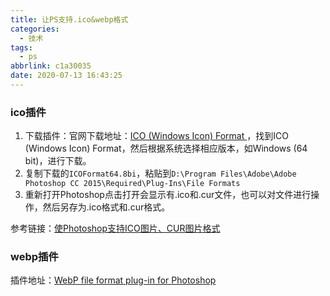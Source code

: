 ```yaml
---
title: 让PS支持.ico&webp格式
categories:
  - 技术
tags:
  - ps
abbrlink: c1a30035
date: 2020-07-13 16:43:25
---
```


### ico插件

1. 下载插件：官网下载地址：[ICO (Windows Icon) Format ](http://www.telegraphics.com.au/sw/)，找到ICO (Windows Icon) Format，然后根据系统选择相应版本，如Windows (64 bit)，进行下载。
2. 复制下载的`ICOFormat64.8bi`，粘贴到`D:\Program Files\Adobe\Adobe Photoshop CC 2015\Required\Plug-Ins\File Formats`
3. 重新打开Photoshop点击打开会显示有.ico和.cur文件，也可以对文件进行操作，然后另存为.ico格式和.cur格式。

参考链接：[使Photoshop支持ICO图片、CUR图片格式](https://blog.csdn.net/weixin_44222492/article/details/101596183)

### webp插件

插件地址：[WebP file format plug-in for Photoshop](https://github.com/webmproject/WebPShop)

